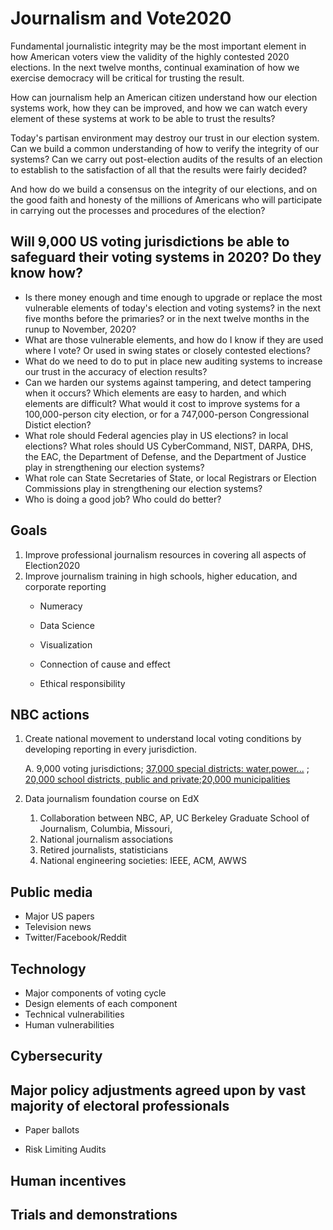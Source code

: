 # Journalism and Vote2020

Fundamental journalistic integrity may be the most important element in how American voters view the validity of the highly contested 2020 elections.  In the next twelve months, continual examination of how we exercise democracy will be critical for trusting the result.

How can journalism help an American citizen understand how our election systems work, how they can be improved, and how we can watch every element of these systems at work to be able to trust the results?

Today's partisan environment may destroy our trust in our election system. Can we build a common understanding of how to verify the integrity of our systems? Can we carry out post-election audits of the results of an election to establish to the satisfaction of all that the results were fairly decided?

And how do we build a consensus on the integrity of our elections, and on the good faith and honesty of the millions of Americans who will participate in carrying out the processes and procedures of the election?

## Will 9,000 US voting jurisdictions be able to safeguard their voting systems in 2020? Do they know how?
  - Is there money enough and time enough to upgrade or replace the most vulnerable elements of today's election and voting systems? in the next five months before the primaries? or in the next twelve months in the runup to November, 2020?
  - What are those vulnerable elements, and how do I know if they are used where I vote? Or used in swing states or closely contested elections?
  - What do we need to do to put in place new auditing systems to increase our trust in the accuracy of election results?
  - Can we harden our systems against tampering, and detect tampering when it occurs?  Which elements are easy to harden, and which elements are difficult?  What would it cost to improve systems for a 100,000-person city election, or for a 747,000-person Congressional Distict election?
  - What role should Federal agencies play in US elections? in local elections? What roles should US CyberCommand, NIST, DARPA, DHS, the EAC, the Department of Defense, and the Department of Justice play in strengthening our election systems?
  - What role can State Secretaries of State, or local Registrars or Election Commissions play in strengthening our election systems?
  - Who is doing a good job?  Who could do better?

## Goals
1. Improve professional journalism resources in covering all aspects of Election2020
2. Improve journalism training in high schools, higher education, and corporate reporting
   - Numeracy

   - Data Science

   - Visualization

   - Connection of cause and effect

   - Ethical responsibility

## NBC actions

1. Create national movement to understand local voting conditions by developing reporting in every jurisdiction.

   A. 9,000 voting jurisdictions; [37,000 special districts: water,power...](https://en.wikipedia.org/wiki/Special_district_(United_States)) ; [20,000 school districts, public and private](https://en.wikipedia.org/wiki/School_district);[20,000 municipalities](http://www.citymayors.com/mayors/us-mayors.html)

2. Data journalism foundation course on EdX
    1. Collaboration between NBC, AP, UC Berkeley Graduate School of Journalism, Columbia, Missouri,
    2. National journalism associations
    3. Retired journalists, statisticians
    4. National engineering societies: IEEE, ACM, AWWS

## Public media
- Major US papers
- Television news
- Twitter/Facebook/Reddit

## Technology
- Major components of voting cycle
- Design elements of each component
- Technical vulnerabilities
- Human vulnerabilities


## Cybersecurity

## Major policy adjustments agreed upon by vast majority of electoral professionals
- Paper ballots

- Risk Limiting Audits


## Human incentives


## Trials and demonstrations
